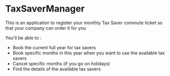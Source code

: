 # TaxSaverManager


This is an application to register your monthly Tax Saver commute ticket so that your company can order it for you

You'll be able to :

- Book the current full year for tax savers
- Book specific months in this year when you want to use the available tax savers
- Cancel specific months (if you go on holidays)
- Find the details of the available tax savers